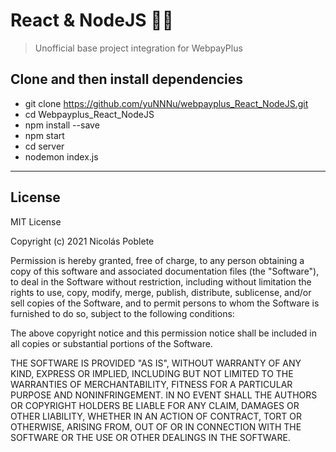 # React & NodeJS 🚀🚀

> Unofficial base project integration for WebpayPlus

## Clone and then install dependencies

- git clone https://github.com/yuNNNu/webpayplus_React_NodeJS.git
- cd Webpayplus_React_NodeJS
- npm install --save
- npm start
- cd server
- nodemon index.js

---

## License

MIT License

Copyright (c) 2021 Nicolás Poblete

Permission is hereby granted, free of charge, to any person obtaining a copy of this software and associated documentation files (the "Software"), to deal in the Software without restriction, including without limitation the rights to use, copy, modify, merge, publish, distribute, sublicense, and/or sell copies of the Software, and to permit persons to whom the Software is furnished to do so, subject to the following conditions:

The above copyright notice and this permission notice shall be included in all copies or substantial portions of the Software.

THE SOFTWARE IS PROVIDED "AS IS", WITHOUT WARRANTY OF ANY KIND, EXPRESS OR IMPLIED, INCLUDING BUT NOT LIMITED TO THE WARRANTIES OF MERCHANTABILITY, FITNESS FOR A PARTICULAR PURPOSE AND NONINFRINGEMENT. IN NO EVENT SHALL THE AUTHORS OR COPYRIGHT HOLDERS BE LIABLE FOR ANY CLAIM, DAMAGES OR OTHER LIABILITY, WHETHER IN AN ACTION OF CONTRACT, TORT OR OTHERWISE, ARISING FROM, OUT OF OR IN CONNECTION WITH THE SOFTWARE OR THE USE OR OTHER DEALINGS IN THE SOFTWARE.
